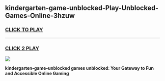 
## kindergarten-game-unblocked-Play-Unblocked-Games-Online-3hzuw
<h3>
<a href="https://premium76.site?title=kindergarten-game-unblocked&ref=25A">CLICK TO PLAY</a></h3>
<hr>

<h3>
<a href="https://premium76.site?title=kindergarten-game-unblocked&ref=25A">CLICK 2 PLAY</a>
  
</h3>

<a href="https://premium76.site?title=kindergarten-game-unblocked&ref=25A"><img src="https://clearcache.store/games.png"></a>


**kindergarten-game-unblocked games unblocked: Your Gateway to Fun and Accessible Online Gaming**
